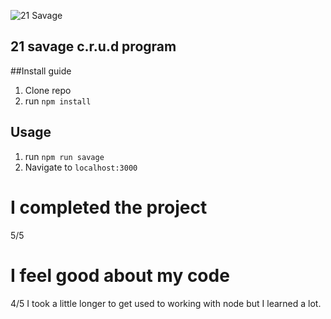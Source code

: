 ![21 Savage](public/21savage.jpg)

## 21 savage c.r.u.d program
##Install guide
1. Clone repo
2. run `npm install`

## Usage

1. run `npm run savage`
2. Navigate to `localhost:3000`
# I completed the project
5/5
# I feel good about my code
4/5
I took a little longer to get used to working with node but I learned a lot.
